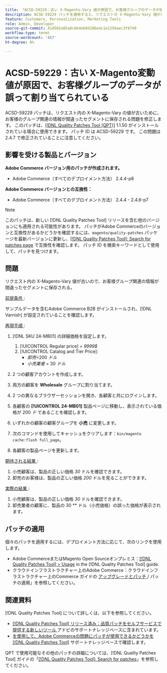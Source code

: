 ```yaml
---
title: 「ACSD-59229：古い X-Magento-Vary 値が原因で、お客様グループのデータが誤って割り当てられている」
description: ACSD-59229 パッチを適用すると、リクエストの X-Magento-Vary 値が古くなっているために、お客様のグループ関連の情報が間違ったセグメントに保存されるAdobe Commerceの問題が修正されます。
feature: Customers, Personalization, Marketing Tools
role: Admin, Developer
source-git-commit: 41d502a85a0cbb4eb8d186e4c1e1256aec3f8740
workflow-type: tm+mt
source-wordcount: '457'
ht-degree: 0%

---
```


# ACSD-59229：古い X-Magento変動値が原因で、お客様グループのデータが誤って割り当てられている

ACSD-59229 パッチは、リクエスト内の X-Magento-Vary の値が古いために、お客様のグループ関連の情報が間違ったセグメントに保存される問題を修正します。 このパッチは、[[!DNL Quality Patches Tool (QPT)]](/help/announcements/adobe-commerce-announcements/magento-quality-patches-released-new-tool-to-self-serve-quality-patches.md) 1.1.50 がインストールされている場合に使用できます。 パッチ ID は ACSD-59229 です。 この問題は 2.4.7 で修正されていることに注意してください。

## 影響を受ける製品とバージョン

**Adobe Commerce バージョン用のパッチが作成されます。**

* Adobe Commerce（すべてのデプロイメント方法） 2.4.4-p8

**Adobe Commerce バージョンとの互換性：**

* Adobe Commerce（すべてのデプロイメント方法） 2.4.4 - 2.4.6-p7

>[!NOTE]
>
>このパッチは、新しい [!DNL Quality Patches Tool] リリースを含む他のバージョンにも適用される可能性があります。 パッチがAdobe Commerceのバージョンと互換性があるかどうかを確認するには、`magento/quality-patches` パッケージを最新バージョンに更新し、[[!DNL Quality Patches Tool]: Search for patches page](https://experienceleague.adobe.com/tools/commerce-quality-patches/index.html?lang=ja) で互換性を確認します。 パッチ ID を検索キーワードとして使用して、パッチを見つけます。

## 問題

リクエスト内の X-Magento-Vary 値が古いので、お客様グループ関連の情報が間違ったセグメントに保存される。

<u> 前提条件 </u>:

サンプルデータを含むAdobe Commerce B2B がインストールされ、[!DNL Varnish] が設定されていることを確認します。

<u> 再現手順 </u>:

1. [!DNL SKU 24-MB01] の詳細価格を設定します。
   1. [!UICONTROL Regular price] = *9999$*
   1. [!UICONTROL Catalog and Tier Price]:
      * *卸売*=200 *ドル*
      * *小売業者* = 30 *ドル*

1. 2 つの顧客アカウントを作成します。
1. 両方の顧客を **Wholesale** グループに割り当てます。
1. 2 つの異なるブラウザーセッションを開き、各顧客と共にログインします。
1. 各顧客の **[!UICONTROL 24-MB01]** 製品ページに移動し、表示されている価格が 200 *ド* であることを確認します。
1. いずれかの顧客の顧客グループを **小売** に変更します。
1. 次のコマンドを使用してキャッシュをクリアします：`bin/magento cache:flush full_page`。
1. 各顧客の製品ページを更新します。

<u> 期待される結果 </u>:

1. 小売顧客は、製品の正しい価格 *30* ドルを確認できます。
1. 卸売のお客様は、製品の正しい価格 *200* ドルを見ることができます。

<u> 実際の結果 </u>:

1. 小売顧客は、製品の正しい価格 *30* ドルを確認できます。
1. 卸売業者の顧客に、製品の 30 ** ドル（小売価格）の誤った価格が表示されます。

## パッチの適用

個々のパッチを適用するには、デプロイメント方法に応じて、次のリンクを使用します。

* Adobe CommerceまたはMagento Open Sourceオンプレミス：[[!DNL Quality Patches Tool] > Usage](https://experienceleague.adobe.com/docs/commerce-operations/tools/quality-patches-tool/usage.html?lang=ja) in the [!DNL Quality Patches Tool] guide.
* クラウドインフラストラクチャー上のAdobe Commerce：クラウドインフラストラクチャー上のCommerce ガイドの [ アップグレードとパッチ ](https://experienceleague.adobe.com/docs/commerce-cloud-service/user-guide/develop/upgrade/apply-patches.html?lang=ja)/ パッチの適用」を参照してください。

## 関連資料

[!DNL Quality Patches Tool] について詳しくは、以下を参照してください。

* [[!DNL Quality Patches Tool]  リリース済み：品質パッチをセルフサービスで提供する新しいツール ](/help/announcements/adobe-commerce-announcements/magento-quality-patches-released-new-tool-to-self-serve-quality-patches.md) アドビのサポートナレッジベースに含まれています。
* [ を使用して、Adobe Commerceの問題にパッチが使用できるかどうかを  [!DNL Quality Patches Tool]](/help/support-tools/patches-available-in-qpt-tool/check-patch-for-magento-issue-with-magento-quality-patches.md) サポートナレッジベースで確認します。

QPT で使用可能なその他のパッチの詳細については、[!DNL Quality Patches Tool] ガイドの「[[!DNL Quality Patches Tool]: Search for patches](https://experienceleague.adobe.com/tools/commerce-quality-patches/index.html?lang=ja)」を参照してください。
